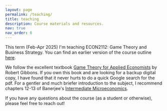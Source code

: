 ```yaml
---
layout: page
permalink: /teaching/
title: teaching
description: Course materials and resources.
nav: true
nav_order: 6
---
```


This term (Feb-Apr 2025) I'm teaching ECON2112: Game Theory and Business Strategy. You can find an earlier version of the course outline [here](https://www.unsw.edu.au/course-outlines/course-outline#year=2024&term=Term%203&deliveryMode=In%20Person&deliveryFormat=Standard&teachingPeriod=T3&deliveryLocation=Kensington&courseCode=ECON2112&activityGroupId=1).

We follow the excellent textbook [Game Theory for Applied Economists](https://press.princeton.edu/books/paperback/9780691003955/game-theory-for-applied-economists) by Robert Gibbons. If you own this book and are looking for a backup digital copy, I have found that it never hurts to do a quick Google search for the pdf. For a gentler and much briefer introduction to the subject, I recommend chapters 12-13 of Banerjee's [Intermediate Microeconomics](https://banerjeemicro.com/).

If you have any questions about the course (as a student or otherwise), please feel free to reach out!